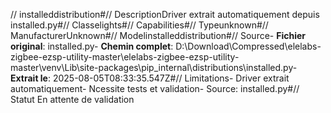 // installeddistribution#// DescriptionDriver extrait automatiquement depuis installed.py#// Classelights#// Capabilities#// Typeunknown#// ManufacturerUnknown#// Modelinstalleddistribution#// Source- **Fichier original**: installed.py- **Chemin complet**: D:\Download\Compressed\elelabs-zigbee-ezsp-utility-master\elelabs-zigbee-ezsp-utility-master\venv\Lib\site-packages\pip\_internal\distributions\installed.py- **Extrait le**: 2025-08-05T08:33:35.547Z#// Limitations- Driver extrait automatiquement- Ncessite tests et validation- Source: installed.py#// Statut En attente de validation